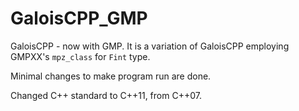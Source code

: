 # GaloisCPP_GMP

GaloisCPP - now with GMP. It is a variation of GaloisCPP employing GMPXX's `mpz_class` for `Fint` type.

Minimal changes to make program run are done.

Changed C++ standard to C++11, from C++07.